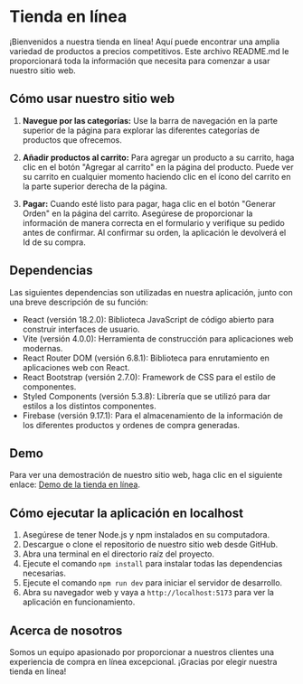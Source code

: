 # Tienda en línea

¡Bienvenidos a nuestra tienda en línea! Aquí puede encontrar una amplia variedad de productos a precios competitivos. Este archivo README.md le proporcionará toda la información que necesita para comenzar a usar nuestro sitio web.

## Cómo usar nuestro sitio web

1. **Navegue por las categorías:** Use la barra de navegación en la parte superior de la página para explorar las diferentes categorías de productos que ofrecemos.

2. **Añadir productos al carrito:** Para agregar un producto a su carrito, haga clic en el botón "Agregar al carrito" en la página del producto. Puede ver su carrito en cualquier momento haciendo clic en el ícono del carrito en la parte superior derecha de la página.

3. **Pagar:** Cuando esté listo para pagar, haga clic en el botón "Generar Orden" en la página del carrito. Asegúrese de proporcionar la información de manera correcta en el formulario y verifique su pedido antes de confirmar. Al confirmar su orden, la aplicación le devolverá el Id de su compra.

## Dependencias

Las siguientes dependencias son utilizadas en nuestra aplicación, junto con una breve descripción de su función:

- React (versión 18.2.0): Biblioteca JavaScript de código abierto para construir interfaces de usuario.
- Vite (versión 4.0.0): Herramienta de construcción para aplicaciones web modernas.
- React Router DOM (versión 6.8.1): Biblioteca para enrutamiento en aplicaciones web con React.
- React Bootstrap (versión 2.7.0): Framework de CSS para el estilo de componentes.
- Styled Components (versión 5.3.8): Librería que se utilizó para dar estilos a los distintos componentes.
- Firebase (versión 9.17.1): Para el almacenamiento de la información de los diferentes productos y ordenes de compra generadas.

## Demo

Para ver una demostración de nuestro sitio web, haga clic en el siguiente enlace: [Demo de la tienda en línea](lbimpresiones3d.netlify.app).

## Cómo ejecutar la aplicación en localhost

1. Asegúrese de tener Node.js y npm instalados en su computadora.
2. Descargue o clone el repositorio de nuestro sitio web desde GitHub.
3. Abra una terminal en el directorio raíz del proyecto.
4. Ejecute el comando `npm install` para instalar todas las dependencias necesarias.
5. Ejecute el comando `npm run dev` para iniciar el servidor de desarrollo.
6. Abra su navegador web y vaya a `http://localhost:5173` para ver la aplicación en funcionamiento.


## Acerca de nosotros

Somos un equipo apasionado por proporcionar a nuestros clientes una experiencia de compra en línea excepcional. ¡Gracias por elegir nuestra tienda en línea!
